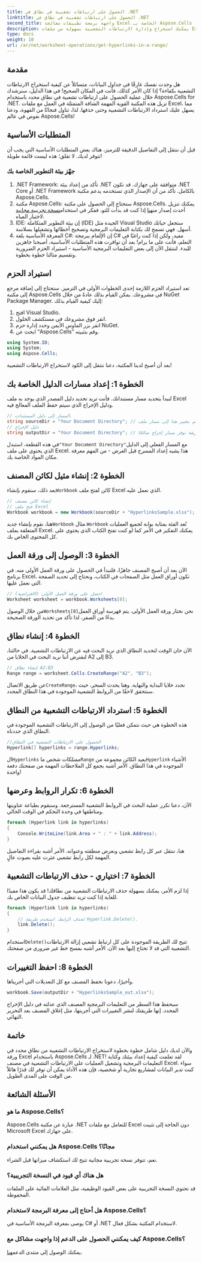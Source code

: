 ```yaml
---
title: الحصول على ارتباطات تشعبية في نطاق في .NET
linktitle: الحصول على ارتباطات تشعبية في نطاق في .NET
second_title: واجهة برمجة تطبيقات معالجة Excel الخاصة بـ Aspose.Cells .NET
description: يمكنك استخراج وإدارة الارتباطات التشعبية بسهولة من ملفات Excel باستخدام Aspose.Cells for .NET. يتضمن دليلًا خطوة بخطوة وأمثلة على التعليمات البرمجية.
type: docs
weight: 10
url: /ar/net/worksheet-operations/get-hyperlinks-in-a-range/
---
```

## مقدمة
هل وجدت نفسك غارقًا في جداول البيانات، متسائلاً عن كيفية استخراج الارتباطات التشعبية بكفاءة؟ إذا كان الأمر كذلك، فأنت في المكان الصحيح! في هذا الدليل، سنرشدك خلال عملية الحصول على ارتباطات تشعبية في نطاق محدد باستخدام Aspose.Cells for .NET. تزيل هذه المكتبة القوية المهمة الشاقة المتمثلة في العمل مع ملفات Excel، مما يسهل عليك استرداد الارتباطات التشعبية وحتى حذفها. لذا، تناول فنجانًا من القهوة، ودعنا نغوص في عالم Aspose.Cells!
## المتطلبات الأساسية
قبل أن ننتقل إلى التفاصيل الدقيقة للترميز، هناك بعض المتطلبات الأساسية التي يجب أن تتوفر لديك. لا تقلق؛ هذه ليست قائمة طويلة!
### جهّز بيئة التطوير الخاصة بك
1. .NET Framework: تأكد من إعداد بيئة .NET متوافقة على جهازك. قد تكون .NET Core أو .NET Framework بالكامل. تأكد من أن الإصدار الذي تستخدمه يدعم مكتبة Aspose.Cells.
2.  مكتبة Aspose.Cells: ستحتاج إلى الحصول على مكتبة Aspose.Cells. يمكنك تنزيل أحدث إصدار من[هنا](https://releases.aspose.com/cells/net/) إذا كنت قد بدأت للتو، ففكر في استخدام[نسخة تجريبية مجانية](https://releases.aspose.com/) لاختبار المياه.
3. IDE: إن بيئة التطوير المتكاملة (IDE) الجيدة مثل Visual Studio ستجعل حياتك أسهل. فهي تسمح لك بكتابة التعليمات البرمجية وتصحيح أخطائها وتشغيلها بسلاسة.
4. المعرفة الأساسية بلغة C#: إن الإلمام ببرمجة C# مفيد، ولكن إذا كنت راغبًا في التعلم، فأنت على ما يرام!
بعد أن توافرت هذه المتطلبات الأساسية، أصبحنا جاهزين للبدء. لننتقل الآن إلى بعض التعليمات البرمجية الأساسية - استيراد الحزم الضرورية وتقسيم مثالنا خطوة بخطوة.
## استيراد الحزم
تعد استيراد الحزم اللازمة إحدى الخطوات الأولى في الترميز. ستحتاج إلى إضافة مرجع إلى مكتبة Aspose.Cells في مشروعك. يمكن القيام بذلك عادةً من خلال NuGet Package Manager. إليك كيفية القيام بذلك:
1. افتح Visual Studio.
2. انقر فوق مشروعك في مستكشف الحلول.
3. انقر بزر الماوس الأيمن وحدد إدارة حزم NuGet.
4. ابحث عن “Aspose.Cells” وقم بتثبيته.
```csharp
using System.IO;
using System;
using Aspose.Cells;
```
بعد أن أصبح لدينا المكتبة، دعنا ننتقل إلى الكود لاستخراج الارتباطات التشعبية!
## الخطوة 1: إعداد مسارات الدليل الخاصة بك
لنبدأ بتحديد مسار مستنداتك. فأنت تريد تحديد دليل المصدر الذي يوجد به ملف Excel ودليل الإخراج الذي سيتم حفظ الملف المعالج فيه.
```csharp
// المسار إلى دليل المستندات.
string sourceDir = "Your Document Directory"; // قم بتغيير هذا إلى مسار ملف Excel الخاص بك
// دليل الإخراج
string outputDir = "Your Document Directory"; // تأكد من أن هذه الطريقة توفر مسار إخراج صالحًا
```
 في هذه القطعة، استبدل`"Your Document Directory"`مع المسار الفعلي إلى الدليل الذي يحتوي على ملف Excel. هذا يشبه إعداد المسرح قبل العرض - من المهم معرفة مكان المواد الخاصة بك.
## الخطوة 2: إنشاء مثيل لكائن المصنف
 بعد ذلك، سنقوم بإنشاء`Workbook` كائن لفتح ملف Excel الذي نعمل عليه.
```csharp
// إنشاء كائن مصنف
// فتح ملف Excel
Workbook workbook = new Workbook(sourceDir + "HyperlinksSample.xlsx");
```
 هنا، نقوم بإنشاء جديد`Workbook` مثال.`Workbook` تُعد الفئة بمثابة بوابة لجميع العمليات المتعلقة بملف Excel. يمكنك التفكير في الأمر كما لو كنت تفتح الكتاب الذي يحتوي على كل المحتوى الخاص بك.
## الخطوة 3: الوصول إلى ورقة العمل
الآن بعد أن أصبح المصنف جاهزًا، فلنبدأ في الحصول على ورقة العمل الأولى منه. في برنامج Excel، تكون أوراق العمل مثل الصفحات في الكتاب، ونحتاج إلى تحديد الصفحة التي نعمل عليها.
```csharp
// احصل على ورقة العمل الأولى (الافتراضية)
Worksheet worksheet = workbook.Worksheets[0];
```
 من خلال الوصول`Worksheets[0]`نحن نختار ورقة العمل الأولى. يتم فهرسة أوراق العمل بدءًا من الصفر، لذا تأكد من تحديد الورقة الصحيحة.
## الخطوة 4: إنشاء نطاق
الآن حان الوقت لتحديد النطاق الذي نريد البحث فيه عن الارتباطات التشعبية. في حالتنا، لنفترض أننا نريد البحث في الخلايا من A2 إلى B3.
```csharp
// إنشاء نطاق A2:B3
Range range = worksheet.Cells.CreateRange("A2", "B3");
```
 عن طريق الاتصال`CreateRange`، نحدد خلايا البداية والنهاية. وهنا يحدث السحر، حيث سنتحقق لاحقًا من الروابط التشعبية الموجودة في هذا النطاق المحدد.
## الخطوة 5: استرداد الارتباطات التشعبية من النطاق
هذه الخطوة هي حيث نتمكن فعليًا من الوصول إلى الارتباطات التشعبية الموجودة في النطاق الذي حددناه.
```csharp
//الحصول على الارتباطات التشعبية في النطاق
Hyperlink[] hyperlinks = range.Hyperlinks;
```
 ال`Hyperlinks` ممتلكات شخص ما`Range` يعيد الكائن مجموعة من`Hyperlink` الأشياء الموجودة في هذا النطاق. الأمر أشبه بجمع كل الملاحظات المهمة من صفحتك دفعة واحدة!
## الخطوة 6: تكرار الروابط وعرضها
الآن، دعنا نكرر عملية البحث في الروابط التشعبية المسترجعة. وسنقوم بطباعة عناوينها ومناطقها في وحدة التحكم في الوقت الحالي.
```csharp
foreach (Hyperlink link in hyperlinks)
{
    Console.WriteLine(link.Area + " : " + link.Address);
}
```
هنا، ننتقل عبر كل رابط تشعبي ونعرض منطقته وعنوانه. الأمر أشبه بقراءة التفاصيل المهمة لكل رابط تشعبي عثرت عليه بصوت عالٍ. 
## الخطوة 7: اختياري - حذف الارتباطات التشعبية
إذا لزم الأمر، يمكنك بسهولة حذف الارتباطات التشعبية من نطاقك! قد يكون هذا مفيدًا للغاية إذا كنت تريد تنظيف جدول البيانات الخاص بك.
```csharp
foreach (Hyperlink link in hyperlinks)
{
    // لحذف الرابط، استخدم طريقة Hyperlink.Delete().
    link.Delete();
}
```
 استخدام`Delete()`تتيح لك الطريقة الموجودة على كل ارتباط تشعبي إزالة الارتباطات التشعبية التي قد لا تحتاج إليها بعد الآن. الأمر أشبه بمسح خط غير ضروري من صفحتك.
## الخطوة 8: احفظ التغييرات
وأخيرًا، دعونا نحفظ المصنف مع كل التعديلات التي أجريناها.
```csharp
workbook.Save(outputDir + "HyperlinksSample_out.xlsx");
```
سيحفظ هذا السطر من التعليمات البرمجية المصنف الذي عدلته في دليل الإخراج المحدد. إنها طريقتك لنشر التغييرات التي أجريتها، مثل إغلاق المصنف بعد التحرير النهائي.
## خاتمة
والآن لديك دليل شامل خطوة بخطوة لاستخراج الارتباطات التشعبية من نطاق محدد في ورقة Excel باستخدام Aspose.Cells لـ .NET! لقد تعلمت كيفية إعداد بيئتك وكتابة التعليمات البرمجية وتشغيل العمليات على الارتباطات التشعبية في مصنف Excel. سواء كنت تدير البيانات لمشاريع تجارية أو شخصية، فإن هذه الأداة يمكن أن توفر لك قدرًا هائلاً من الوقت على المدى الطويل.
## الأسئلة الشائعة
### ما هو Aspose.Cells؟
Aspose.Cells عبارة عن مكتبة .NET للتعامل مع ملفات Excel دون الحاجة إلى تثبيت Microsoft Excel على جهازك.
### هل يمكنني استخدام Aspose.Cells مجانًا؟
نعم، تتوفر نسخة تجريبية مجانية تتيح لك استكشاف ميزاتها قبل الشراء.
### هل هناك أي قيود في النسخة التجريبية؟
قد تحتوي النسخة التجريبية على بعض القيود الوظيفية، مثل العلامات المائية على الملفات المحفوظة.
### هل أحتاج إلى معرفة البرمجة لاستخدام Aspose.Cells؟
يوصى بمعرفة البرمجة الأساسية في C# أو .NET لاستخدام المكتبة بشكل فعال.
### كيف يمكنني الحصول على الدعم إذا واجهت مشاكل مع Aspose.Cells؟
 يمكنك الوصول إلى منتدى الدعم[هنا](https://forum.aspose.com/c/cells/9).